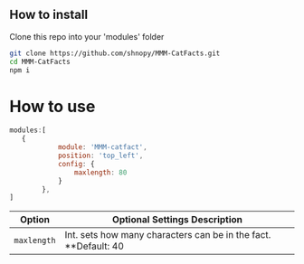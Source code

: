 ## How to install
Clone this repo into your 'modules' folder

```bash
git clone https://github.com/shnopy/MMM-CatFacts.git
cd MMM-CatFacts
npm i
```

# How to use

```javascript
modules:[
   {
			module: 'MMM-catfact',
			position: 'top_left',
			config: {
				maxlength: 80
			}
		},
]
```

|Option|Optional Settings Description|
|---|---|
|`maxlength`|Int. sets how many characters can be in the fact. **Default: 40|**
